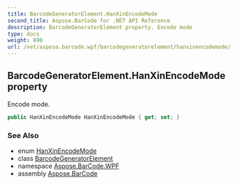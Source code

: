 ```yaml
---
title: BarcodeGeneratorElement.HanXinEncodeMode
second_title: Aspose.BarCode for .NET API Reference
description: BarcodeGeneratorElement property. Encode mode
type: docs
weight: 890
url: /net/aspose.barcode.wpf/barcodegeneratorelement/hanxinencodemode/
---
```

## BarcodeGeneratorElement.HanXinEncodeMode property

Encode mode.

```csharp
public HanXinEncodeMode HanXinEncodeMode { get; set; }
```

### See Also

* enum [HanXinEncodeMode](../../../aspose.barcode.generation/hanxinencodemode/)
* class [BarcodeGeneratorElement](../)
* namespace [Aspose.BarCode.WPF](../../../aspose.barcode.wpf/)
* assembly [Aspose.BarCode](../../../)


